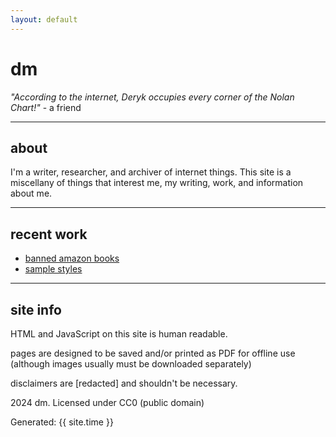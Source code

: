 ```yaml
---
layout: default
---
```


# dm

*"According to the internet, Deryk occupies every corner of the Nolan Chart!"* - a friend

---

## about

I'm a writer, researcher, and archiver of internet things. This site is a miscellany of things that interest me, my writing, work, and information about me.

---

## recent work

- [banned amazon books](/dd/ab)
- [sample styles](/dd/sample)

---

## site info

HTML and JavaScript on this site is human readable.

pages are designed to be saved and/or printed as PDF for offline use (although images usually must be downloaded separately)

disclaimers are [redacted] and shouldn't be necessary.

2024 dm. Licensed under CC0 (public domain)

<p>Generated: {{ site.time }}</p>
